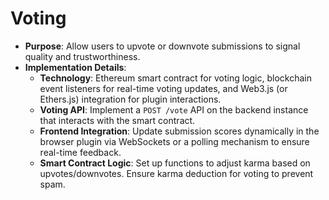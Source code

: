 # Voting
   - **Purpose**: Allow users to upvote or downvote submissions to signal quality and trustworthiness.
   - **Implementation Details**:
     - **Technology**: Ethereum smart contract for voting logic, blockchain event listeners for real-time voting updates, and Web3.js (or Ethers.js) integration for plugin interactions.
     - **Voting API**: Implement a `POST /vote` API on the backend instance that interacts with the smart contract.
     - **Frontend Integration**: Update submission scores dynamically in the browser plugin via WebSockets or a polling mechanism to ensure real-time feedback.
     - **Smart Contract Logic**: Set up functions to adjust karma based on upvotes/downvotes. Ensure karma deduction for voting to prevent spam.